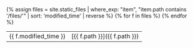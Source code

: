 <table>
{% assign files = site.static_files | where_exp: "item", "item.path contains '/files/'" | sort: 'modified_time' | reverse %}
{% for f in files %}
  <tr>
    <td>{{ f.modified_time }}</td>
    <td>[{{ f.path }}]({{ f.path }})</td>
  </tr>
{% endfor %}
</table>
